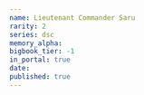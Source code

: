 ```yaml
---
name: Lieutenant Commander Saru
rarity: 2
series: dsc
memory_alpha:
bigbook_tier: -1
in_portal: true
date:
published: true
---
```



